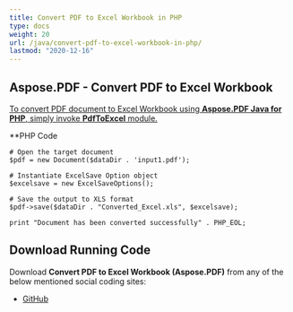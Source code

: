 ```yaml
---
title: Convert PDF to Excel Workbook in PHP
type: docs
weight: 20
url: /java/convert-pdf-to-excel-workbook-in-php/
lastmod: "2020-12-16"
---
```



## Aspose.PDF - Convert PDF to Excel Workbook
<ins>To convert PDF document to Excel Workbook using **Aspose.PDF Java for PHP**, simply invoke **PdfToExcel** module.

**PHP Code
```
# Open the target document
$pdf = new Document($dataDir . 'input1.pdf');

# Instantiate ExcelSave Option object
$excelsave = new ExcelSaveOptions();

# Save the output to XLS format
$pdf->save($dataDir . "Converted_Excel.xls", $excelsave);

print "Document has been converted successfully" . PHP_EOL;

```


## Download Running Code
Download **Convert PDF to Excel Workbook (Aspose.PDF)** from any of the below mentioned social coding sites:

- [GitHub](https://github.com/aspose-pdf/Aspose.PDF-for-Java/blob/master/Plugins/Aspose_Pdf_Java_for_PHP/src/Aspose/Pdf/WorkingWithDocumentConversion/PdfToExcel.php)
